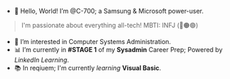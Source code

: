 - 👋 Hello, World! I’m @C-700; a Samsung & Microsoft power-user.
> I'm passionate about everything all-tech! MBTI: INFJ (🔵🟠🟢)
- 👀 I’m interested in Computer Systems Administration.
- 📊 I’m currently in **#STAGE 1** of my **Sysadmin** Career Prep; Powered by *LinkedIn Learning*.
- 📚 In reqiuem; I'm currently *_learning_* **Visual Basic**.
